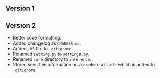 ## Version 1

## Version 2
- Better code formatting.
- Added changelog as `CHANGES.md`.
- Added `.h5` file to `.gitignore`.
- Renamed `setting.py` to `settings.py`.
- Renamed `core` directory to `inference`.
- Stored sensitive information on a `credentials.cfg` which is added to `.gitignore`.
